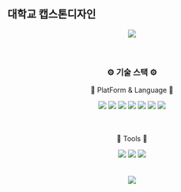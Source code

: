 ## 대학교 캡스톤디자인 
<div align='center'>
<img src="https://capsule-render.vercel.app/api?type=wave&color=auto&height=300&section=header&text=hcb'github%20&fontSize=90" />
</div>
 </br>
</br>
<div align='center'>
 <h3>⚙️ 기술 스택 ⚙️</h3>
 <p>📖 PlatForm & Language 📖</p>
 </div>
 <div align='center'>
 <img src="https://img.shields.io/badge/JavaScript-ECD53F?style=flat&logo=JavaScript&logoColor=white"/>
 <img src="https://img.shields.io/badge/HTML5-E34F26?style=flat&logo=HTML5&logoColor=white" />
	<img src="https://img.shields.io/badge/CSS3-1572B6?style=flat&logo=CSS3&logoColor=white" />
	<img src="https://img.shields.io/badge/Ejs-1572B6?style=flat&logo=EJS&logoColor=white" />
	<img src="https://img.shields.io/badge/Express-000000?style=flat&logo=Express&logoColor=white" />
	<img src="https://img.shields.io/badge/Node.js-339933?style=flat&logo=Node.js&logoColor=white" />
	<img src="https://img.shields.io/badge/BootStrap-7952B3?style=flat&logo=BootStrap&logoColor=white" />
</div>
</br>
</br>
<div align='center'>
 <p>📖 Tools 📖</p>
 </div>
 <div align='center'>
	<img src="https://img.shields.io/badge/GITHUB-1572B6?style=flat&logo=GitHub&logoColor=white" />
	<img src="https://img.shields.io/badge/Visual Studio Code-1572B6?style=flat&logo=Visual Studio Code&logoColor=white" />
	<img src="https://img.shields.io/badge/MySql-000000?style=flat&logo=MySql&logoColor=white" />
	</div>
	 </br>
</br>
	 <div align='center'>
	<img src="https://github-readme-stats.vercel.app/api/top-langs/?username=hcb1999&layout=compact">
	</div>

